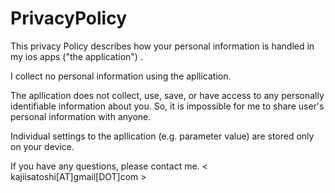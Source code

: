 # PrivacyPolicy

This privacy Policy describes how your personal information is handled in my ios apps ("the application") .

I collect no personal information using the apllication.

The apllication does not collect, use, save, or have access to any personally identifiable information about you. 
So, it is impossible for me to share user's personal information with anyone.

Individual settings to the apllication (e.g. parameter value) are stored only on your device.

If you have any questions, please contact me. < kajiisatoshi[AT]gmail[DOT]com >
